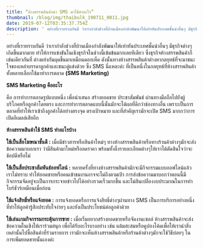 ```yaml
---
title: “ห้างสรรพสินค้านำ SMS มาใช้ทำอะไร”
thumbnail: /blog/img/thaibulk_190711_0011.jpg
date: 2019-07-12T03:35:37.754Z
description: ' อย่างที่เราทราบกันดี ว่าเรากำลังช่วงที่บ้านเมืองกำลังพัฒนาให้เท่าทันประเทศชั้นนำอื่นๆ มีธุรกิจต่างๆเกิดขึ้นมากมาย ทำให้การแข่งขันในเชิงธุรกิจในช่วงนี้เข้มข้นมากเลยทีเดียว ซึ่งธุรกิจห้างสรรพสินค้าก็เช่นเดียวกันที่ ต่างแย่งกันผุดขึ้นมาเหมือนดอกเห็ด ดังนั้นทางห้างสรรพสินค้าต่างหากลยุทธ์ที่จะมาชนะใจของเหล่าบรรดาลูกค้าและชนะคู่แข่งด้วย ซึ่ง SMS นี่แหละค่ะ ที่เป็นหนึ่งในกลยุทธ์ที่ห้างสรรพสินค้าทั้งหลายเลือกใช้มาทำการตลาด (SMS Marketing)'
---
```

อย่างที่เราทราบกันดี ว่าเรากำลังช่วงที่บ้านเมืองกำลังพัฒนาให้เท่าทันประเทศชั้นนำอื่นๆ มีธุรกิจต่างๆเกิดขึ้นมากมาย ทำให้การแข่งขันในเชิงธุรกิจในช่วงนี้เข้มข้นมากเลยทีเดียว ซึ่งธุรกิจห้างสรรพสินค้าก็เช่นเดียวกันที่ ต่างแย่งกันผุดขึ้นมาเหมือนดอกเห็ด ดังนั้นทางห้างสรรพสินค้าต่างหากลยุทธ์ที่จะมาชนะใจของเหล่าบรรดาลูกค้าและชนะคู่แข่งด้วย ซึ่ง SMS นี่แหละค่ะ ที่เป็นหนึ่งในกลยุทธ์ที่ห้างสรรพสินค้าทั้งหลายเลือกใช้มาทำการตลาด **(SMS Marketing)**

**SMS Marketing คืออะไร**

 คือ การทำการตลาดรูปแบบหนึ่ง เพื่อนำเสนอ สร้างยอดขาย ประชาสัมพันธ์ ผ่านทางมือถือไปยังผู้บริโภคหรือลูกค้าโดยตรง และการทำการตลาดแบบนี้นั้นมักจะได้ผลที่ดีกว่าช่องทางอื่น เพราะเป็นการตลาดที่ทำให้เราเข้าถึงลูกค้าได้อย่างตรงจุด ตรงเป้าหมาย และที่สำคัญเรามักจะเปิด SMS มากกว่าการเปิดอีเมลล์เสียอีก

**ห้างสรรพสินค้าใช้ SMS ทำอะไรบ้าง**

**ใช้เป็นสื่อโฆษณาชั้นดี :** เมื่อมีข่าวสารหรือสินค้าใหม่ๆ ทางห้างสรรพสินค้าหรือทางร้านค้าต่างๆมักจะส่งข้อความมาบอกเรา ว่ามีสินค้ามาใหม่หรือลดราคา พร้อมทั้งลิ้งรายละเอียดต่างๆให้เราได้ตัดสินใจว่าจะช้อปดีหรือไม่

**ใช้เป็นสื่อประชาสัมพันธ์ออฟไลน์ :** หลายครั้งที่ทางห้างสรรพสินค้ามักจะมีกิจกรรมแบบออฟไลน์แล้วเราไม่ทราบ ทำให้ยอดขายหรือคนเข้าชมงานอาจจะไม่ถึงตามเป้า การส่งข้อความมาบอกว่าตอนนี้มีกิจกรรมจัดอยู่จะเป็นการกระจายข่าวไปได้อย่างรวดเร็วมากขึ้น และไม่สินเปลืองงบประมาณในการทำโบร์ชัวร์เหมือนเมื่อก่อน

**ใช้แจ้งสิทธิ์หรือแจ้งยอด :** การแจ้งยอดหรือการแจ้งสิทธิ์ต่างๆผ่านทาง SMS เป็นการบริการอย่างหนึ่งที่ทำให้ลูกค้ารู้สึกประทับใจง่ายๆ และยังเป็นประโยชน์ต่อลูกค้าด้วย

**ใช้เล่นเกมกิจกรรมกระตุ้นการขาย :**  เมื่อเริ่มอยากสร้างยอดขายหรือจัดงานเซลล์ ห้างสรรพสินค้าจะส่งข้อความในเชิงให้เราร่วมสนุก เพื่อได้รับอะไรบางอย่าง เช่น แต้มสะสมหรือคูปองโค้ดเพื่อให้เรานำสิ่งเหล่านั้นไปซื้อสินค้าที่ร่วมรายการ เรามักจะเห็นห้างสรรพสินค้าหรือร้านค้าต่างๆมักจะใช้วิธีบ่อยๆ ในการเพิ่มยอดขายนั้นเองค่ะ
